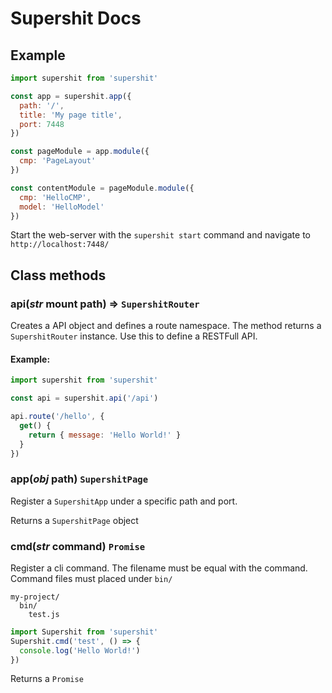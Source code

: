 Supershit Docs
==============

## Example

```js
import supershit from 'supershit'

const app = supershit.app({
  path: '/',
  title: 'My page title',
  port: 7448
})

const pageModule = app.module({
  cmp: 'PageLayout'
})

const contentModule = pageModule.module({
  cmp: 'HelloCMP',
  model: 'HelloModel'
})
```

Start the web-server with the `supershit start` command and navigate to `http://localhost:7448/`

## Class methods

### api(*str* mount path) => `SupershitRouter`

Creates a API object and defines a route namespace. The method returns a `SupershitRouter` instance.
Use this to define a RESTFull API.

#### Example:

```js
import supershit from 'supershit'

const api = supershit.api('/api')

api.route('/hello', {
  get() {
    return { message: 'Hello World!' }
  }
})
```

### app(*obj* path) `SupershitPage`

Register a `SupershitApp` under a specific path and port.

Returns a `SupershitPage` object


### cmd(*str* command) `Promise`

Register a cli command. The filename must be equal with the command.
Command files must placed under `bin/`

```
my-project/
  bin/
    test.js
```

```js
import Supershit from 'supershit'
Supershit.cmd('test', () => {
  console.log('Hello World!')
})
```

Returns a `Promise`
